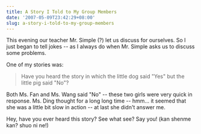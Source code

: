 ```yaml
---
title: A Story I Told to My Group Members
date: '2007-05-09T23:42:29+08:00'
slug: a-story-i-told-to-my-group-members
---
```


This evening our teacher Mr. Simple (?) let us discuss for ourselves. So I just began to tell jokes -- as I always do when Mr. Simple asks us to discuss some problems.

One of my stories was:

> Have you heard the story in which the little dog said "Yes" but the little pig said "No"?

Both Ms. Fan and Ms. Wang said "No" -- these two girls were very quick in response. Ms. Ding thought for a long long time -- hmm... it seemed that she was a little bit slow in action -- at last she didn't answer me.

Hey, have you ever heard this story? See what see? Say you! (kan shenme kan? shuo ni ne!)  
